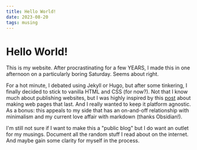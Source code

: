 ```yaml
---
title: Hello World!
date: 2023-08-20
tags: musing
---
```


# Hello World!

This is my website. After procrastinating for a few YEARS, I made this in one afternoon on a particularly boring Saturday. Seems about right.

For a hot minute, I debated using Jekyll or Hugo, but after some tinkering, I finally decided to stick to vanilla HTML and CSS (for now?). Not that I know much about publishing websites, but I was highly inspired by this [post](https://jeffhuang.com/designed_to_last/) about making web pages that last. And I really wanted to keep it platform agnostic. As a bonus: this appeals to my side that has an on-and-off relationship with minimalism and my current love affair with markdown (thanks Obsidian!).

I'm still not sure if I want to make this a "public blog" but I do want an outlet for my musings. Document all the random stuff I read about on the internet. And maybe gain some clarity for myself in the process.
